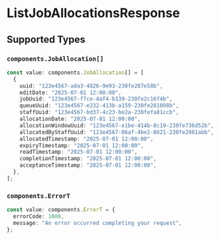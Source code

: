 # ListJobAllocationsResponse


## Supported Types

### `components.JobAllocation[]`

```typescript
const value: components.JobAllocation[] = [
  {
    uuid: "123e4567-ada3-4826-9e93-230fe287e58b",
    editDate: "2025-07-01 12:00:00",
    jobUuid: "123e4567-f7ce-4af4-b139-230fe2c16f4b",
    queueUuid: "123e4567-e232-413b-a159-230fe281098b",
    staffUuid: "123e4567-bd37-4c23-be2a-230fefa81ccb",
    allocationDate: "2025-07-01 12:00:00",
    allocationWindowUuid: "123e4567-e1be-414b-8c19-230fe736d52b",
    allocatedByStaffUuid: "123e4567-06af-4be2-8621-230fe2981abb",
    allocatedTimestamp: "2025-07-01 12:00:00",
    expiryTimestamp: "2025-07-01 12:00:00",
    readTimestamp: "2025-07-01 12:00:00",
    completionTimestamp: "2025-07-01 12:00:00",
    acceptanceTimestamp: "2025-07-01 12:00:00",
  },
];
```

### `components.ErrorT`

```typescript
const value: components.ErrorT = {
  errorCode: 1000,
  message: "An error occurred completing your request",
};
```

